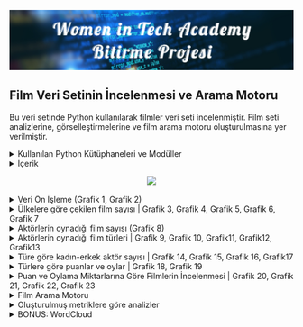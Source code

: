 <!--   my-header-img -->

<p align="center">
<!--   my-header-img -->
<img src="https://github.com/badicev/womenintech_python_bitirme_projesi/blob/main/Resimler/ProjeBanner.png" />
</p>


## Film Veri Setinin İncelenmesi ve Arama Motoru



Bu veri setinde Python kullanılarak filmler veri seti incelenmiştir.
Film seti analizlerine, görselleştirmelerine ve film arama motoru oluşturulmasına yer verilmiştir.


<details>
  <summary> Kullanılan Python Kütüphaneleri ve Modüller </summary>

### Kullanılan Python Kütüphaneleri ve Modüller 

* **patoliib**: Patool tarafından çeşitli arşiv formatları oluşturulabilir, ayıklanabilir, test edilebilir, listelenebilir, aranabilir, karşılaştırılabilir ve yeniden paketlenebilir. 
* **pandas**: pandas, hızlı, güçlü, esnek ve kullanımı kolay, Python programlama dili üzerine inşa edilen bir açık kaynak veri analizi ve işleme aracıdır.
* **missingno**:  Eksik verileri tanımlamak ve görselleştirmek için bir kütüphanedir.
* **numpy**: (*Numerical Python*) Çok boyutlu dizilerle ve matrislerle çalışmamızı sağlayan ve matematiksel işlemler yapabileceğimiz Python dili kütüphanesidir.
* **matplotlib**: Matplotlib, Python'da statik, animasyonlu ve etkileşimli görselleştirmeler oluşturmak için kapsamlı bir kitaplıktır. 
* **seaborn**: Seaborn, matplotlib tabanlı bir Python veri görselleştirme kitaplığıdır. Çekici ve bilgilendirici istatistiksel grafikler çizmek için üst düzey bir arayüz sağlar.
* **re**: Bu modül, Perl programlama dilinde bulunanlara benzer düzenli ifade eşleştirme işlemleri sağlar.
* **os**: Bu modül, işletim sistemine bağlı işlevselliği kullanmanın taşınabilir bir yolunu sağlar.
* **sklearn**: Tahmine dayalı veri analizi için basit ve verimli araçlar sağlayan bir kütüphanedir.
* **ipywidgets**:Jupyter Widgets Jupyter not defterleri için etkileşimli tarayıcı kontrolleridir.
</details>



<details>
  <summary> İçerik </summary>
  
### İçerik
 
 1-) Kullanılan Kütüphaneler ve Modüller

*2-) Veri Seti ve Değişkenler*

*3-) Dosyanın Hazır Hale Getirilmesi*

*4-) Veri Ön İşleme*

*5-) Ülkelere göre çekilen film sayısı*

*6-) Aktörlerin oynadığı film sayısı*   

*7-) Aktörlerin oynadığı film türleri* 

*8-) Ülkelere göre hangi tür filmlerin çekilmiş?*

*9-) Türe göre kadın-erkek aktör sayısı*

*10-) Ülkelere göre puanlar*

*11-) Türlere göre puanlar*

*12-) Puan ve Oylama Miktarlarına Göre Filmlerin İncelenmesi*

*13-) Film Arama Motoru* 

*14-) Oluşturulmuş metriklere göre analizler*  
</details>

<p align="center">
<!--   my-header-img -->
<img src="https://github.com/badicev/womenintech_python_bitirme_projesi/blob/main/Resimler/underthemoon.gif" />
</p>


<details><summary>Veri Ön İşleme (Grafik 1, Grafik 2)</summary>


Grafik 1:
<p align="center">
<!--   my-header-img -->
<img src="https://github.com/badicev/womenintech_python_bitirme_projesi/blob/main/Resimler/1.png" />
</p>


Grafik 2:
<p align="center">
<!--   my-header-img -->
<img src="https://github.com/badicev/womenintech_python_bitirme_projesi/blob/main/Resimler/2.png" />
</p>


</details>




 <details><summary> Ülkelere göre çekilen film sayısı | Grafik 3, Grafik 4, Grafik 5, Grafik 6, Grafik 7 </summary>




Grafik 3:
<p align="center">
<!--   my-header-img -->
<img src="https://github.com/badicev/womenintech_python_bitirme_projesi/blob/main/Resimler/3.png" />
</p>

Grafik 4:
<p align="center">
<!--   my-header-img -->
<img src="https://github.com/badicev/womenintech_python_bitirme_projesi/blob/main/Resimler/4.png" />
</p>


Grafik 5:
<p align="center">
<!--   my-header-img -->
<img src="https://github.com/badicev/womenintech_python_bitirme_projesi/blob/main/Resimler/5.png" />
</p>


Grafik 6:
<p align="center">
<!--   my-header-img -->
<img src="https://github.com/badicev/womenintech_python_bitirme_projesi/blob/main/Resimler/6.png" />
</p>


Grafik 7:
<p align="center">
<!--   my-header-img -->
<img src="https://github.com/badicev/womenintech_python_bitirme_projesi/blob/main/Resimler/7.png" />
</p>


</details>


<details><summary>Aktörlerin oynadığı film sayısı (Grafik 8)</summary>

Grafik 8:
<p align="center">
<!--   my-header-img -->
<img src="https://github.com/badicev/womenintech_python_bitirme_projesi/blob/main/Resimler/8.png" />
</p>


</details>


<details><summary>Aktörlerin oynadığı film türleri | Grafik 9, Grafik 10, Grafik11, Grafik12, Grafik13</summary>

Grafik 9:
<p align="center">
<!--   my-header-img -->
<img src="https://github.com/badicev/womenintech_python_bitirme_projesi/blob/main/Resimler/9.png" />
</p>

Grafik 10:
<p align="center">
<!--   my-header-img -->
<img src="https://github.com/badicev/womenintech_python_bitirme_projesi/blob/main/Resimler/10.png" />
</p>


Grafik 11:
<p align="center">
<!--   my-header-img -->
<img src="https://github.com/badicev/womenintech_python_bitirme_projesi/blob/main/Resimler/11.png" />
</p>


Grafik 12:
<p align="center">
<!--   my-header-img -->
<img src="https://github.com/badicev/womenintech_python_bitirme_projesi/blob/main/Resimler/12.png" />
</p>


Grafik 13:
<p align="center">
<!--   my-header-img -->
<img src="https://github.com/badicev/womenintech_python_bitirme_projesi/blob/main/Resimler/13.png" />
</p>


</details>

<details><summary>Türe göre kadın-erkek aktör sayısı | Grafik 14, Grafik 15, Grafik 16, Grafik17</summary>

Grafik 14:
<p align="center">
<!--   my-header-img -->
<img src="https://github.com/badicev/womenintech_python_bitirme_projesi/blob/main/Resimler/14.png" />
</p>


Grafik 15:
<p align="center">
<!--   my-header-img -->
<img src="https://github.com/badicev/womenintech_python_bitirme_projesi/blob/main/Resimler/15.png" />
</p>


Grafik 16:
<p align="center">
<!--   my-header-img -->
<img src="https://github.com/badicev/womenintech_python_bitirme_projesi/blob/main/Resimler/16.png" />
</p>


Grafik 17:
<p align="center">
<!--   my-header-img -->
<img src="https://github.com/badicev/womenintech_python_bitirme_projesi/blob/main/Resimler/17.png" />
</p>



</details>

<details><summary>Türlere göre puanlar ve oylar | Grafik 18, Grafik 19</summary>
Grafik 18:
<p align="center">
<!--   my-header-img -->
<img src="https://github.com/badicev/womenintech_python_bitirme_projesi/blob/main/Resimler/18.png" />
</p>


Grafik 19:
<p align="center">
<!--   my-header-img -->
<img src="https://github.com/badicev/womenintech_python_bitirme_projesi/blob/main/Resimler/19.png" />
</p>



</details>

<details><summary>Puan ve Oylama Miktarlarına Göre Filmlerin İncelenmesi | Grafik 20, Grafik 21, Grafik 22, Grafik 23</summary>

Grafik 20:
<p align="center">
<!--   my-header-img -->
<img src="https://github.com/badicev/womenintech_python_bitirme_projesi/blob/main/Resimler/20.png" />
</p>



Grafik 21:
<p align="center">
<!--   my-header-img -->
<img src="https://github.com/badicev/womenintech_python_bitirme_projesi/blob/main/Resimler/21.png" />
</p>

Grafik 22:
<p align="center">
<!--   my-header-img -->
<img src="https://github.com/badicev/womenintech_python_bitirme_projesi/blob/main/Resimler/22.png" />
</p>


Grafik 23:
<p align="center">
<!--   my-header-img -->
<img src="https://github.com/badicev/womenintech_python_bitirme_projesi/blob/main/Resimler/23.png" />
</p>

</details>

<details><summary>Film Arama Motoru</summary>
Grafik 24:
<p align="center">
<!--   my-header-img -->
<img src="https://github.com/badicev/womenintech_python_bitirme_projesi/blob/main/Resimler/24-aramamotoru.png" />
</p>

</details>


 <details><summary>Oluşturulmuş metriklere göre analizler</summary>
Grafik 25:
<p align="center">
<!--   my-header-img -->
<img src="https://github.com/badicev/womenintech_python_bitirme_projesi/blob/main/Resimler/26.png" />
</p>


</details>


<details><summary>BONUS: WordCloud</summary>
Grafik 26:
<p align="center">
<!--   my-header-img -->
<img src="https://github.com/badicev/womenintech_python_bitirme_projesi/blob/main/Resimler/25.png" />
</p>


</details>

</p>
</details>
